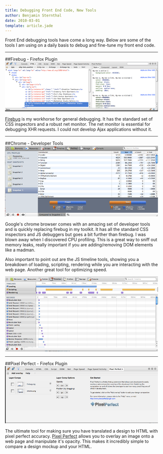 ```yaml
---
title: Debugging Front End Code, New Tools
author: Benjamin Sternthal
date: 2010-03-01
template: article.jade
---
```


Front End debugging tools have come a long way. Below are some of the tools I am using on a daily basis to debug and fine-tune my front end code.
***
##Firebug - Firefox Plugin
![image](firebug.png)

<a href="http://getfirebug.com/">Firebug</a> is my workhorse for general debugging. It has the standard set of CSS inspectors and a robust net monitor. The net monitor is essential for debugging XHR requests. I could not develop Ajax applications without it.

<span class="more"></span>
***
##Chrome - Developer Tools
![image](chrome.png)

Google's chrome browser comes with an amazing set of developer tools and is quickly replacing firebug in my toolkit. It has all the standard CSS inspectors and JS debuggers but goes a bit further than firebug. I was blown away when I discovered CPU profiling. This is a great way to sniff out memory leaks, really important if you are adding/removing DOM elements like a madman.

Also important to point out are the JS timeline tools, showing you a breakdown of loading, scripting, rendering while you are interacting with the web page. Another great tool for optimizing speed.

![image](timeline.png)

***
##Pixel Perfect - Firefox Plugin
![image](pixelperfect.png)

The ultimate tool for making sure you have translated a design to HTML with pixel perfect accuracy. <a href="http://www.pixelperfectplugin.com/">Pixel Perfect</a> allows you to overlay an image onto a web page and manipulate it's opacity. This makes it incredibly simple to compare a design mockup and your HTML.

